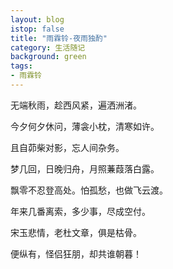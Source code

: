 ```yaml
---
layout: blog
istop: false
title: "雨霖铃-夜雨独酌"
category: 生活随记
background: green
tags:
- 雨霖铃
---
```


无端秋雨，趁西风紧，遍洒洲渚。

今夕何夕休问，薄衾小枕，清寒如许。

且自茆柴对影，忘人间杂务。

梦几回，日晚归舟，月照蒹葭落白露。


飘零不忍登高处。怕孤愁，也做飞云渡。

年来几番离索，多少事，尽成空付。

宋玉悲情，老杜文章，俱是枯骨。

便纵有，怪侣狂朋，却共谁朝暮！


